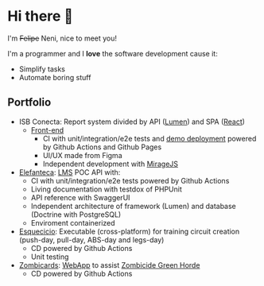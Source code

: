 # Hi there 👋

I'm ~~Felipe~~ Neni, nice to meet you!

I'm a programmer and I **love** the software development cause it:
 
- Simplify tasks
- Automate boring stuff

## Portfolio

- ISB Conecta: Report system divided by API ([Lumen](https://lumen.laravel.com/)) and SPA ([React](https://reactjs.org/))
    <!--- [Back-end](https://github.com/nenitf/isb-conecta)
        - CI with unit/integration/e2e tests powered by [Github Actions](https://docs.github.com/en/actions)
        - [Living documentation](https://neni.dev/elefanteca_api/) with [testdox](https://phpunit.readthedocs.io/en/9.5/textui.html#testdox)
        - Independent architecture of framework ([Lumen](https://lumen.laravel.com/)) and database ([Doctrine](https://www.doctrine-project.org/) with [PostgreSQL](https://www.postgresql.org/))-->
    - [Front-end](https://github.com/nenitf/isb-conecta_ui)
        - CI with unit/integration/e2e tests and [demo deployment](http://neni.dev/isb-conecta_ui) powered by Github Actions and Github Pages
        - UI/UX made from Figma
        - Independent development with [MirageJS](https://miragejs.com/)
- [Elefanteca](https://github.com/nenitf/elefanteca_api#readme): [LMS](https://en.wikipedia.org/wiki/Integrated_library_system) POC API with:
    - CI with unit/integration/e2e tests powered by Github Actions
    - Living documentation with testdox of PHPUnit
    - API reference with SwaggerUI
    - Independent architecture of framework (Lumen) and database (Doctrine with PostgreSQL)
    - Enviroment containerized
- [Esquecicio](https://github.com/nenitf/esquecicio#readme): Executable (cross-platform) for training circuit creation (push-day, pull-day, ABS-day and legs-day)
    - CD powered by Github Actions
    - Unit testing
- [Zombicards](https://github.com/jooaopc/zombicards#readme): [WebApp](https://jooaopc.github.io/zombicards/) to assist [Zombicide Green Horde](https://www.zombicide.com/pt-br/green-horde/)
    - CD powered by Github Actions
